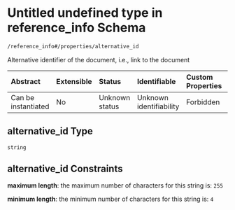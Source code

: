 # Untitled undefined type in reference\_info Schema

```txt
/reference_info#/properties/alternative_id
```

Alternative identifier of the document, i.e., link to the document

| Abstract            | Extensible | Status         | Identifiable            | Custom Properties | Additional Properties | Access Restrictions | Defined In                                                                                   |
| :------------------ | :--------- | :------------- | :---------------------- | :---------------- | :-------------------- | :------------------ | :------------------------------------------------------------------------------------------- |
| Can be instantiated | No         | Unknown status | Unknown identifiability | Forbidden         | Allowed               | none                | [reference\_info.schema.json\*](../../out/reference_info.schema.json "open original schema") |

## alternative\_id Type

`string`

## alternative\_id Constraints

**maximum length**: the maximum number of characters for this string is: `255`

**minimum length**: the minimum number of characters for this string is: `4`
